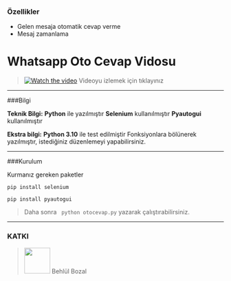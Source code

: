 ### Özellikler

- Gelen mesaja otomatik cevap verme
- Mesaj zamanlama

# Whatsapp Oto Cevap Vidosu
> [![Watch the video](https://github.com/behlulbozal/whatsapp_cevap_botu/blob/main/image.png?raw=true)](https://youtu.be/MU3nj8Uh7v0)
> Videoyu izlemek için tıklayınız

------------
###Bilgi

**Teknik Bilgi:**
**Python** ile yazılmıştır
**Selenium** kullanılmıştır
**Pyautogui** kullanılmıştır

**Ekstra bilgi:**
**Python 3.10** ile test edilmiştir
Fonksiyonlara bölünerek yazılmıştır, istediğiniz düzenlemeyi yapabilirsiniz.

------------
###Kurulum

 Kurmanız gereken paketler

 `pip install selenium`

 `pip install pyautogui`

> Daha sonra ` python otocevap.py` yazarak çalıştırabilirsiniz.


------------
### KATKI

> <a href="https://instagram.com/behlulbozal" target="_blank" rel="noopener noreferrer"><img src="https://avatars.githubusercontent.com/u/57594143?v=4?sanitize=true" height="60px"></a> Behlül Bozal